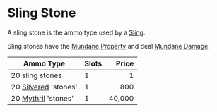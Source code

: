 # Sling Stone

A sling stone is the ammo type used by a [Sling](../Ranged%20Weapons/Sling.md).

Sling stones have the [Mundane Property](../../../Material%20Properties/Mundane%20Property.md) and deal [Mundane Damage](../../../../../Damage%20Types/Mundane%20Damage.md).

| Ammo Type                                                                     | Slots |  Price |
| ----------------------------------------------------------------------------- | ----- | -----: |
| 20 sling stones                                                               | 1     |      1 |
| 20 [Silvered](../../../Material%20Properties/Silvered%20Property.md) 'stones' | 1     |    800 |
| 20 [Mythril](../../../../../Magic/Mythril.md) 'stones'                        | 1     | 40,000 |